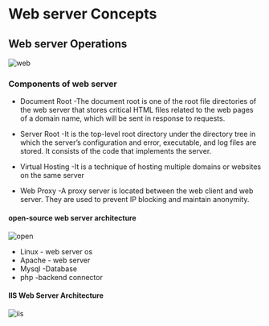# Web server Concepts
## Web server Operations

![web](https://github.com/Kr1shna02/CEH-v12/assets/117007783/acd0ee6e-97d5-490a-8660-ac8b8c2651f5)
### Components of web server
+ Document Root -The document root is one of the root file directories of the web server that stores critical HTML files related to the web pages of a domain name, which will be sent in response to requests.

+ Server Root -It is the top-level root directory under the directory tree in which the server’s configuration and error, executable, and log files are stored. It consists of the code that implements the server.
  
+ Virtual Hosting -It is a technique of hosting multiple domains or websites on the same server
+ Web Proxy -A proxy server is located between the web client and web server. They are used to prevent IP blocking and maintain anonymity.

#### open-source web server architecture 
![open](https://github.com/Kr1shna02/CEH-v12/assets/117007783/447d4ef1-b958-4253-be85-08a7c482ee66)
+ Linux - web server os
+ Apache - web server
+ Mysql -Database
+ php -backend connector
#### IIS Web Server Architecture
![iis](https://github.com/Kr1shna02/CEH-v12/assets/117007783/b239e9de-d899-41e2-87c0-8fe693cf804a)




